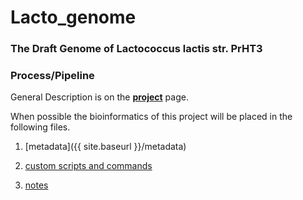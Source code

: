 ---
---
# Lacto_genome

### The Draft Genome of Lactococcus lactis str. PrHT3

### Process/Pipeline

General Description is on the **[project](/project.md)** page.

When possible the bioinformatics of this project will be placed in the following files.

1. [metadata]({{ site.baseurl }}/metadata)

2. [custom scripts and commands](/scripts.md)

3. [notes](/notes.md)

